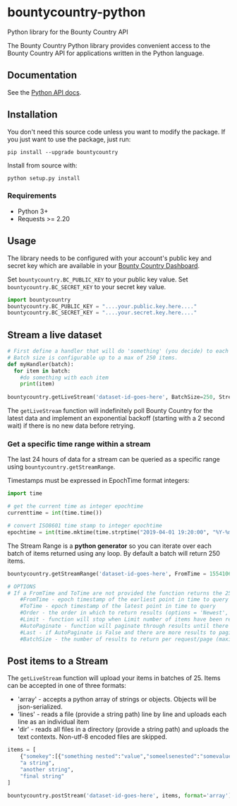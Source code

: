 # bountycountry-python
Python library for the Bounty Country API

The Bounty Country Python library provides convenient access to the Bounty Country API for applications written in the Python language. 

## Documentation

See the [Python API docs](https://bountycountry.com/apidocs/).

## Installation

You don't need this source code unless you want to modify the package. If you just
want to use the package, just run:

    pip install --upgrade bountycountry

Install from source with:

    python setup.py install

### Requirements

- Python 3+ 
- Requests >= 2.20

## Usage

The library needs to be configured with your account's public key and secret key which are
available in your [Bounty Country Dashboard](https://bountycountry.com/api). 

Set `bountycountry.BC_PUBLIC_KEY` to your public key value. 
Set `bountycountry.BC_SECRET_KEY` to your secret key value. 


```python
import bountycountry
bountycountry.BC_PUBLIC_KEY = "....your.public.key.here...."
bountycountry.BC_SECRET_KEY = "....your.secret.key.here...."
```

## Stream a live dataset
```python
# First define a handler that will do 'something' (you decide) to each batch of items received.
# Batch size is configurable up to a max of 250 items. 
def myHandler(batch):
  for item in batch:
    #do something with each item
    print(item)
  
bountycountry.getLiveStream('dataset-id-goes-here', BatchSize=250, StreamHandler=myHandler)
```
The `getLiveStream` function will indefinitely poll Bounty Country for the latest data and implement an exponential backoff (starting with a 2 second wait) if there is no new data before retrying. 


### Get a specific time range within a stream 

The last 24 hours of data for a stream can be queried as a specific range using `bountycountry.getStreamRange`. 

Timestamps must be expressed in EpochTime format integers:
```python
import time 

# get the current time as integer epochtime
currenttime = int(time.time())

# convert ISO8601 time stamp to integer epochtime 
epochtime = int(time.mktime(time.strptime("2019-04-01 19:20:00", "%Y-%m-%d %H:%M:%S")))

```

The Stream Range is a **python generator** so you can iterate over each batch of items returned using any loop. 
By default a batch will return 250 items.   

```python
bountycountry.getStreamRange('dataset-id-goes-here', FromTime = 1554106800, ToTime = 1554109000, Order='Newest', BatchSize = 250, Limit = 2000)

# OPTIONS
# If a FromTime and ToTime are not provided the function returns the 250 newest items in the stream
    #FromTime - epoch timestamp of the earliest point in time to query
    #ToTime - epoch timestamp of the latest point in time to query
    #Order - the order in which to return results (options = 'Newest','Oldest', default = 'Newest')
    #Limit - function will stop when Limit number of items have been returned (default = None)
    #AutoPaginate - function will paginate through results until there are no more available OR until Limit is reached (default = True)
    #Last - if AutoPaginate is False and there are more results to paginate ('Last' will be a key in results), you can manually pass the 'Last' result to function to begin new query time range
    #BatchSize - the number of results to return per request/page (maximum of 250)
```

## Post items to a Stream

The `getLiveStream` function will upload your items in batches of 25. Items can be accepted in one of three formats:
* 'array' - accepts a python array of strings or objects. Objects will be json-serialized.
* 'lines' - reads a file (provide a string path) line by line and uploads each line as an individual item
* 'dir' - reads all files in a directory (provide a string path) and uploads the text contexts. Non-utf-8 encoded files are skipped.

```python
items = [
    {"somekey":[{"something nested":"value","someelsenested":"somevalue"},       {"someotherkey":"someothervalue","somefinalkey":"somefinalvalue"}]},
    "a string",
    "another string",
    "final string"
]

bountycountry.postStream('dataset-id-goes-here', items, format='array')
```

<!--
# vim: set tw=79:
-->
